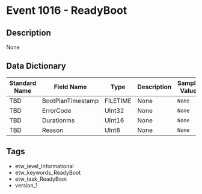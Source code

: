 # Event 1016 - ReadyBoot

## Description
None

## Data Dictionary
|Standard Name|Field Name|Type|Description|Sample Value|
|---|---|---|---|---|
|TBD|BootPlanTimestamp|FILETIME|None|`None`|
|TBD|ErrorCode|UInt32|None|`None`|
|TBD|Durationms|UInt16|None|`None`|
|TBD|Reason|UInt8|None|`None`|

## Tags
* etw_level_Informational
* etw_keywords_ReadyBoot
* etw_task_ReadyBoot
* version_1